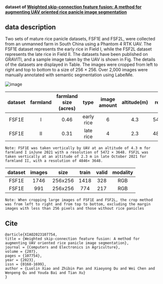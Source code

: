 
#### dataset of [Weighted skip-connection feature fusion: A method for augmenting UAV oriented rice panicle image segmentation](https://doi.org/10.1016/j.compag.2023.107754)

## data description

Two sets of mature rice panicle datasets, FSF1E and FSF2L, were collected from an unmanned farm in South China using a Phantom 4 RTK UAV. The FSF1E dataset represents the early rice in Field I, while
the FSF2L dataset represents the late rice in Field II. The datasets have been published on GRAVITI, and a sample image taken by the UAV is shown in Fig. The details of the datasets are displayed in Table.
The images were cropped from left to right and top to bottom to a size of 256 × 256. Over 2,000 images were manually annotated with semantic segmentation using LabelMe.

![image](https://github.com/rooooolin/wsff/assets/6128009/9eb69c39-b930-4816-8c47-2ed78b088860)


|   dataset | farmland         |   farmland size (acres) |   type | image amount | altitude(m) | resolution |
|:------------:|:--------------------:|:-------------:|:--------------:|:--------------:|:--------------:|:--------------:|
|           FSF1E | I |           0.46 |       early rice | 6 | 4.3| 5472x3648|
|           FSF1E | II |           0.31 |       late rice | 4 | 2.3|4826x3648|

```Note: FSF1E was taken vertically by UAV at an altitude of 4.3 m for farmland I inJune 2021 with a resolution of 5472 × 3648. FSF2L was taken vertically at an altitude of 2.3 m in late October 2021 for farmland II, with a resolution of 4846× 3648.```



|   dataset | images         |   size |   train | valid | modality  |
|:------------:|:--------------------:|:-------------:|:--------------:|:--------------:|:--------------:|
|           FSF1E | 1746 |           256x256 |       1418 | 328 | RGB| 
|           FSF1E | 991 |           256x256 |       774 | 217 | RGB|

```Note: When cropping large images of FSF1E and FSF2L, the crop method was from left to right and from top to bottom, excluding the margin images with less than 256 pixels and those without rice panicles```

## Cite
```
@article{XIAO2023107754,
title = {Weighted skip-connection feature fusion: A method for augmenting UAV oriented rice panicle image segmentation},
journal = {Computers and Electronics in Agriculture},
volume = {207},
pages = {107754},
year = {2023},
issn = {0168-1699},
author = {Luolin Xiao and Zhibin Pan and Xiaoyong Du and Wei Chen and Wenpeng Qu and Youda Bai and Tian Xu}
}
```
